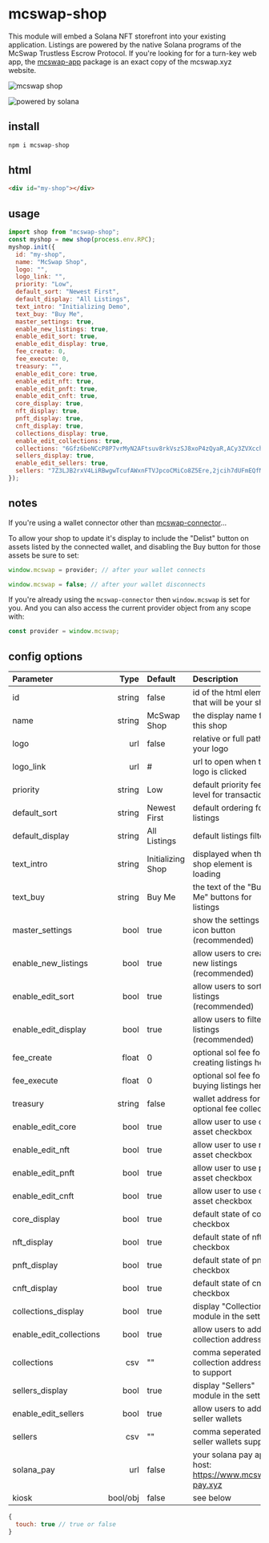 # mcswap-shop
This module will embed a Solana NFT storefront into your existing application. Listings are powered by the native Solana programs of the McSwap Trustless Escrow Protocol. If you're looking for for a turn-key web app, the [mcswap-app](https://github.com/SolDapper/mcswap-app) package is an exact copy of the mcswap.xyz website.

![mcswap shop](https://repository-images.githubusercontent.com/944741416/ff495e7b-13c4-4692-9ec5-ac8e115229e9)

![powered by solana](https://cd6na2lma222gpigviqcpr5n7uewgxd7uhockofelflsuaop7oiq.arweave.net/EPzQaWwGtaM9BqogJ8et_QljXH-h3CU4pFlXKgHP-5E)

## install
```javascript
npm i mcswap-shop
```

## html
```html
<div id="my-shop"></div>
```

## usage
```javascript
import shop from "mcswap-shop";
const myshop = new shop(process.env.RPC);
myshop.init({
  id: "my-shop",
  name: "McSwap Shop",
  logo: "",
  logo_link: "",
  priority: "Low",
  default_sort: "Newest First",
  default_display: "All Listings",
  text_intro: "Initializing Demo",
  text_buy: "Buy Me",
  master_settings: true,
  enable_new_listings: true,
  enable_edit_sort: true,
  enable_edit_display: true,
  fee_create: 0,
  fee_execute: 0,
  treasury: "",
  enable_edit_core: true,
  enable_edit_nft: true,
  enable_edit_pnft: true,
  enable_edit_cnft: true,
  core_display: true,
  nft_display: true,
  pnft_display: true,
  cnft_display: true,
  collections_display: true,
  enable_edit_collections: true,
  collections: "6Gfz6beNCcP8P7vrMyN2AFtsuv8rkVszSJ8xoP4zQyaR,ACy3ZVXcch8mZXUtRVqsJfa2DhFHxnUJpBb4oeN9tZsX,BL8ocmGmaEiM73JYjAAhgAmHPbtuY3CThYem9g4N5PqQ,BTJPWLW7DLQWpm2TNNEByAM5a1E1AGJp4h43czo9YBLc,Cq2BNRoE5RqyqSmACDQLx4ivp3MgmePwd2mdroZ5hmom,H3mnaqNFFNwqRfEiWFsRTgprCvG4tYFfmNezGEVnaMuQ",
  sellers_display: true,
  enable_edit_sellers: true,
  sellers: "7Z3LJB2rxV4LiRBwgwTcufAWxnFTVJpcoCMiCo8Z5Ere,2jcih7dUFmEQfMUXQQnL2Fkq9zMqj4jwpHqvRVe3gGLL",
});
```

## notes
If you're using a wallet connector other than [mcswap-connector](https://github.com/SolDapper/mcswap-connector)...

To allow your shop to update it's display to include the "Delist" button on assets listed by the connected wallet, and disabling the Buy button for those assets be sure to set:
```javascript
window.mcswap = provider; // after your wallet connects
```
```javascript
window.mcswap = false; // after your wallet disconnects
```

If you're already using the `mcswap-connector` then `window.mcswap` is set for you. And you can also access the current provider object from any scope with:
```javascript
const provider = window.mcswap;
```

## config options

| **Parameter**         |    **Type**     |      **Default**      | **Description**                           |
| :-----------------------|----------------:|:----------------------|:--------------------------------------------------------- |
| id                      | string          |  false                |  id of the html element that will be your shop            |
| name                    | string          |  McSwap Shop          |  the display name for this shop                           |
| logo                    | url             |  false                |  relative or full path to your logo                       |
| logo_link               | url             |  #                    |  url to open when the logo is clicked                     |
| priority                | string          |  Low                  |  default priority fee level for transactions              |
| default_sort            | string          |  Newest First         |  default ordering for listings                            |
| default_display         | string          |  All Listings         |  default listings filter                                  |
| text_intro              | string          |  Initializing Shop    |  displayed when the shop element is loading               |
| text_buy                | string          |  Buy Me               |  the text of the "Buy Me" buttons for listings            |
| master_settings         | bool            |  true                 |  show the settings gear icon button (recommended)         |
| enable_new_listings     | bool            |  true                 |  allow users to create new listings (recommended)         |
| enable_edit_sort        | bool            |  true                 |  allow users to sort listings (recommended)               |
| enable_edit_display     | bool            |  true                 |  allow users to filter listings (recommended)             |
| fee_create              | float           |  0                    |  optional sol fee for creating listings here              |
| fee_execute             | float           |  0                    |  optional sol fee for buying listings here                |
| treasury                | string          |  false                |  wallet address for optional fee collection               |
| enable_edit_core        | bool            |  true                 |  allow user to use core asset checkbox                    |
| enable_edit_nft         | bool            |  true                 |  allow user to use nft asset checkbox                     |
| enable_edit_pnft        | bool            |  true                 |  allow user to use pnft asset checkbox                    |
| enable_edit_cnft        | bool            |  true                 |  allow user to use cnft asset checkbox                    |
| core_display            | bool            |  true                 |  default state of core checkbox                           |
| nft_display             | bool            |  true                 |  default state of nft checkbox                            |
| pnft_display            | bool            |  true                 |  default state of pnft checkbox                           |
| cnft_display            | bool            |  true                 |  default state of cnft checkbox                           |
| collections_display     | bool            |  true                 |  display "Collections" module in the settings             |
| enable_edit_collections | bool            |  true                 |  allow users to add collection addresses                  |
| collections             | csv             |  ""                   |  comma seperated collection addresses to support          |
| sellers_display         | bool            |  true                 |  display "Sellers" module in the settings                 |
| enable_edit_sellers     | bool            |  true                 |  allow users to add seller wallets                        |
| sellers                 | csv             |  ""                   |  comma seperated seller wallets support                   |
| solana_pay              | url             |  false                |  your solana pay api host: https://www.mcswap-pay.xyz     |
| kiosk                   | bool/obj        |  false                |  see below                                                |
```javascript
{
  touch: true // true or false
}
```